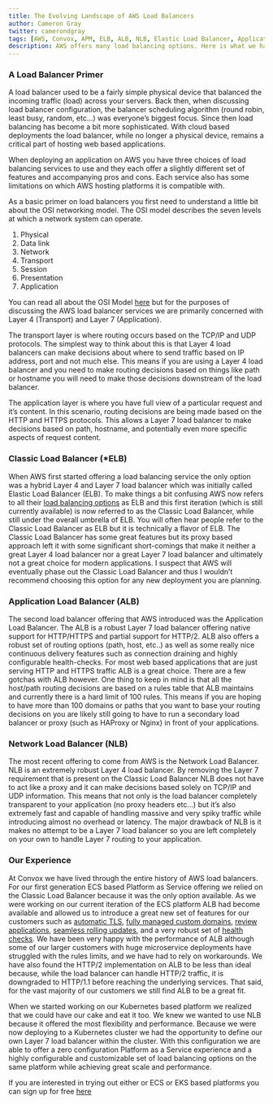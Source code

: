 ```yaml
---
title: The Evolving Landscape of AWS Load Balancers
author: Cameron Gray
twitter: camerondgray
tags: [AWS, Convox, APM, ELB, ALB, NLB, Elastic Load Balancer, Application Load Balancer, Network Load Balancer]
description: AWS offers many load balancing options. Here is what we have learned from building platforms using all of them.
---
```


### A Load Balancer Primer
A load balancer used to be a fairly simple physical device that balanced the incoming traffic (load) across your servers. Back then, when discussing load balancer configuration, the balancer scheduling algorithm (round robin, least busy, random, etc…) was everyone’s biggest focus. Since then load balancing has become a bit more sophisticated. With cloud based deployments the load balancer, while no longer a physical device, remains a critical part of hosting web based applications.

When deploying an application on AWS you have three choices of load balancing services to use and they each offer a slightly different set of features and accompanying pros and cons. Each service also has some limitations on which AWS hosting platforms it is compatible with. 

As a basic primer on load balancers you first need to understand a little bit about the OSI networking model. The OSI model describes the seven levels at which a network system can operate.

1. Physical
2. Data link
3. Network
4. Transport
5. Session
6. Presentation
7. Application

You can read all about the OSI Model [here](https://www.networkworld.com/article/3239677/the-osi-model-explained-how-to-understand-and-remember-the-7-layer-network-model.html) but for the purposes of discussing the AWS load balancer services we are primarily concerned with Layer 4 (Transport) and Layer 7 (Application).

The transport layer is where routing occurs based on the TCP/IP and UDP protocols. The simplest way to think about this is that Layer 4 load balancers can make decisions about where to send traffic based on IP address, port and not much else. This means if you are using a Layer 4 load balancer and you need to make routing decisions based on things like path or hostname you will need to make those decisions downstream of the load balancer.

The application layer is where you have full view of a particular request and it’s content. In this scenario, routing decisions are being made based on the HTTP and HTTPS protocols. This allows a Layer 7 load balancer to make decisions based on path, hostname, and potentially even more specific aspects of request content. 

### Classic Load Balancer (*ELB)
When AWS first started offering a load balancing service the only option was a hybrid Layer 4 and Layer 7 load balancer which was initially called Elastic Load Balancer (ELB). To make things a bit confusing AWS now refers to all their [load balancing options](https://aws.amazon.com/elasticloadbalancing/) as ELB and this first iteration (which is still currently available) is now referred to as the Classic Load Balancer, while still under the overall umbrella of ELB. You will often hear people refer to the Classic Load Balancer as ELB but it is technically a flavor of ELB.  The Classic Load Balancer has some great features but its proxy based approach left it with some significant short-comings that make it neither a great Layer 4 load balancer nor a great Layer 7 load balancer and ultimately not a great choice for modern applications. I suspect that AWS will eventually phase out the Classic Load Balancer and thus I wouldn’t recommend choosing this option for any new deployment you are planning.

### Application Load Balancer (ALB)
The second load balancer offering that AWS introduced was the Application Load Balancer. The ALB is a robust Layer 7 load balancer offering native support for HTTP/HTTPS and partial support for HTTP/2. ALB also offers a robust set of routing options (path, host, etc..) as well as some really nice continuous delivery features such as connection draining and highly configurable health-checks. For most web based applications that are just serving HTTP and HTTPS traffic ALB is a great choice. There are a few gotchas with ALB however. One thing to keep in mind is that all the host/path routing decisions are based on a rules table that ALB maintains and currently there is a hard limit of 100 rules. This means if you are hoping to have more than 100 domains or paths that you want to base your routing decisions on you are likely still going to have to run a secondary load balancer or proxy (such as HAProxy or Nginx) in front of your applications.

### Network Load Balancer (NLB)
The most recent offering to come from AWS is the Network Load Balancer. NLB is an extremely robust Layer 4 load balancer. By removing the Layer 7 requirement that is present on the Classic Load Balancer NLB does not have to act like a proxy and it can make decisions based solely on TCP/IP and UDP information. This means that not only is the load balancer completely transparent to your application (no proxy headers etc…) but it’s also extremely fast and capable of handling massive and very spiky traffic while introducing almost no overhead or latency. The major drawback of NLB is it makes no attempt to be a Layer 7 load balancer so you are left completely on your own to handle Layer 7 routing to your application.

### Our Experience ###
At Convox we have lived through the entire history of AWS load balancers. For our first generation ECS based Platform as Service offering we relied on the Classic Load Balancer because it was the only option available. As we were working on our current iteration of the ECS platform ALB had become available and allowed us to introduce a great new set of features for our customers such as [automatic TLS](https://docs.convox.com/deployment/ssl), [fully managed custom domains](https://docs.convox.com/deployment/custom-domains), [review applications](https://docs.convox.com/console/workflows#review-workflows), [seamless rolling updates](https://docs.convox.com/deployment/rolling-updates), and a very robust set of [health checks](https://docs.convox.com/application/health-checks). We have been very happy with the performance of ALB although some of our larger customers with huge microservice deployments have struggled with the rules limits, and we have had to rely on workarounds. We have also found the HTTP/2 implementation on ALB to be less than ideal because, while the load balancer can handle HTTP/2 traffic, it is downgraded to HTTP/1.1 before reaching the underlying services. That said, for the vast majority of our customers we still find ALB to be a great fit.

When we started working on our Kubernetes based platform we realized that we could have our cake and eat it too. We knew we wanted to use NLB because it offered the most flexibility and performance. Because we were now deploying to a Kubernetes cluster we had the opportunity to define our own Layer 7 load balancer within the cluster. With this configuration we are able to offer a zero configuration Platform as a Service experience and a highly configurable and customizable set of load balancing options on the same platform while achieving great scale and performance. 

If you are interested in trying out either or ECS or EKS based platforms you can sign up for free [here](https://console.convox.com/signup)
